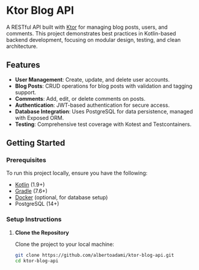 # Ktor Blog API

A RESTful API built with [Ktor](https://ktor.io/) for managing blog posts, users, and comments. This project demonstrates best practices in Kotlin-based backend development, focusing on modular design, testing, and clean architecture.

## Features

- **User Management**: Create, update, and delete user accounts.
- **Blog Posts**: CRUD operations for blog posts with validation and tagging support.
- **Comments**: Add, edit, or delete comments on posts.
- **Authentication**: JWT-based authentication for secure access.
- **Database Integration**: Uses PostgreSQL for data persistence, managed with Exposed ORM.
- **Testing**: Comprehensive test coverage with Kotest and Testcontainers.

## Getting Started

### Prerequisites

To run this project locally, ensure you have the following:

- [Kotlin](https://kotlinlang.org/) (1.9+)
- [Gradle](https://gradle.org/) (7.6+)
- [Docker](https://www.docker.com/) (optional, for database setup)
- PostgreSQL (14+)

### Setup Instructions

1. **Clone the Repository**

   Clone the project to your local machine:

   ```bash
   git clone https://github.com/albertoadami/ktor-blog-api.git
   cd ktor-blog-api
